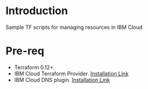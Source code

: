 # Introduction
Sample TF scripts for managing resources in IBM Cloud


# Pre-req
- Terraform 0.12+.
- IBM Cloud Terraform Provider. [Installation Link](https://cloud.ibm.com/docs/terraform?topic=terraform-tf-provider)
- IBM Cloud DNS plugin. [Installation Link](https://cloud.ibm.com/docs/dns-svcs?topic=dns-svcs-cli-plugin-dns-services-cli-commands)

